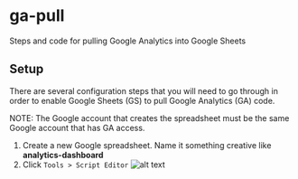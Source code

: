 # ga-pull
Steps and code for pulling Google Analytics into Google Sheets

## Setup

There are several configuration steps that you will need to go through in order to enable Google Sheets (GS) to pull Google Analytics (GA) code.

NOTE: The Google account that creates the spreadsheet must be the same Google account that has GA access.

1. Create a new Google spreadsheet. Name it something creative like **analytics-dashboard**
2. Click `Tools > Script Editor`
![alt text](https://github.com/adam-p/markdown-here/raw/master/img/ga-pull-1-sync-script.png "google-sync-script")

